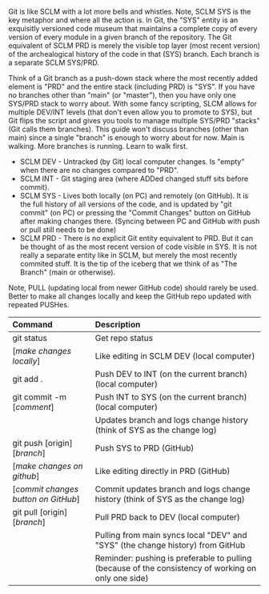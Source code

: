 Git is like SCLM with a lot more bells and whistles. Note, SCLM SYS is the key metaphor and where all the action is. In Git, the "SYS" entity is an exquisitly versioned code museum that maintains a complete copy of every version of every module in a given branch of the repository. The Git equivalent of SCLM PRD is merely the visible top layer (most recent version) of the archealogical history of the code in that (SYS) branch. Each branch is a separate SCLM SYS/PRD.

Think of a Git branch as a push-down stack where the most recently added element is "PRD" and the entire stack (including PRD) is "SYS". If you have no branches other than "main" (or "master"), then you have only one SYS/PRD stack to worry about. With some fancy scripting, SLCM allows for multiple DEV/INT levels (that don't even allow you to promote to SYS), but Git flips the script and gives you tools to manage multiple SYS/PRD "stacks" (Git calls them branches). This guide won't discuss branches (other than main) since a single "branch" is enough to worry about for now. Main is walking. More branches is running. Learn to walk first.

- SCLM DEV - Untracked (by Git) local computer changes. Is "empty" when there are no changes compared to "PRD".
- SCLM INT - Git staging area (where ADDed changed stuff sits before commit).
- SCLM SYS - Lives both locally (on PC) and remotely (on GitHub). It is the full history of all versions of the code, and is updated by "git commit" (on PC) or pressing the "Commit Changes" button on GitHub after making changes there. (Syncing between PC and GitHub with push or pull still needs to be done)
- SCLM PRD - There is no explicit Git entity equivalent to PRD. But it can be thought of as the most recent version of code visible in SYS. It is not really a separate entity like in SCLM, but merely the most recently commited stuff. It is the tip of the iceberg that we think of as "The Branch" (main or otherwise).

Note, PULL (updating local from newer GitHub code) should rarely be used. Better to make all changes locally and keep the GitHub repo updated with repeated PUSHes.

| Command                             | Description                                                                                         |
| :---------------------------------- | :-------------------------------------------------------------------------------------------------- |
| git status                          | Get repo status                                                                                     |
| [_make changes locally_]            | Like editing in SCLM DEV (local computer)                                                           |
| git add .                           | Push DEV to INT (on the current branch) (local computer)                                            |
| git commit -m [_comment_]           | Push INT to SYS (on the current branch) (local computer)                                            |
|                                     | Updates branch and logs change history (think of SYS as the change log)                             |
| git push [origin] [_branch_]        | Push SYS to PRD (GitHub)                                                                            |
| [_make changes on github_]          | Like editing directly in PRD (GitHub)                                                               |
| [_commit changes button on GitHub_] | Commit updates branch and logs change history (think of SYS as the change log)                      |
| git pull [origin] [_branch_]        | Pull PRD back to DEV (local computer)                                                               |
|                                     | Pulling from main syncs local "DEV" and "SYS" (the change history) from GitHub                      |
|                                     | Reminder: pushing is preferable to pulling (because of the consistency of working on only one side) |
